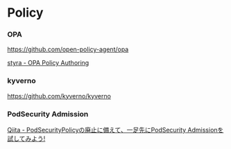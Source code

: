 # Policy

### OPA

https://github.com/open-policy-agent/opa

[styra - OPA Policy Authoring](https://academy.styra.com/courses/opa-rego)

### kyverno


https://github.com/kyverno/kyverno

### PodSecurity Admission

[Qiita - PodSecurityPolicyの廃止に備えて、一足先にPodSecurity Admissionを試してみよう!](https://qiita.com/uesyn/items/cf47e12fba5e5c5ea25f)



